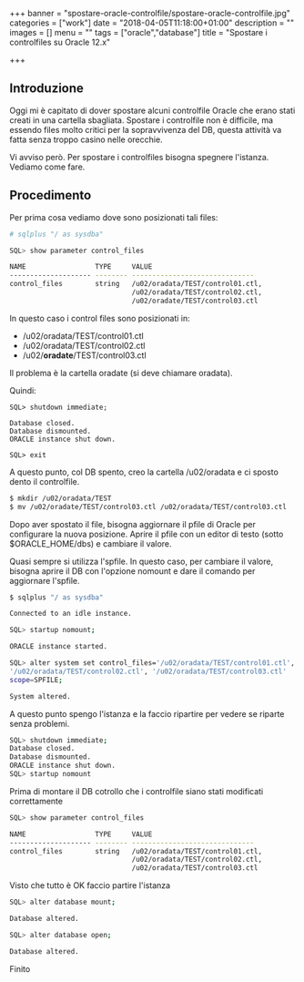+++
banner = "spostare-oracle-controlfile/spostare-oracle-controlfile.jpg"
categories = ["work"]
date = "2018-04-05T11:18:00+01:00"
description = ""
images = []
menu = ""
tags = ["oracle","database"]
title = "Spostare i controlfiles su Oracle 12.x"

+++

## Introduzione

Oggi mi è capitato di dover spostare alcuni controlfile Oracle che erano stati creati in una cartella sbagliata. Spostare i controlfile non è difficile, ma essendo files molto critici per la sopravvivenza del DB, questa attività va fatta senza troppo casino nelle orecchie.

Vi avviso però. Per spostare i controlfiles bisogna spegnere l'istanza. Vediamo come fare.

<!--more-->

## Procedimento

Per prima cosa vediamo dove sono posizionati tali files:

```bash
# sqlplus "/ as sysdba"

SQL> show parameter control_files

NAME                 TYPE     VALUE
-------------------- -------- ------------------------------
control_files        string   /u02/oradata/TEST/control01.ctl,
                              /u02/oradata/TEST/control02.ctl,
                              /u02/oradate/TEST/control03.ctl

```

In questo caso i control files sono posizionati in:

* /u02/oradata/TEST/control01.ctl
* /u02/oradata/TEST/control02.ctl
* /u02/**oradate**/TEST/control03.ctl

Il problema è la cartella oradate (si deve chiamare oradata).

Quindi:

```
SQL> shutdown immediate;

Database closed.
Database dismounted.
ORACLE instance shut down.

SQL> exit
```

A questo punto, col DB spento, creo la cartella /u02/oradata e ci sposto dento il controlfile.

```bash
$ mkdir /u02/oradata/TEST
$ mv /u02/oradate/TEST/control03.ctl /u02/oradata/TEST/control03.ctl
```

Dopo aver spostato il file, bisogna aggiornare il pfile di Oracle per configurare la nuova posizione.
Aprire il pfile con un editor di testo (sotto $ORACLE_HOME/dbs) e cambiare il valore.

Quasi sempre si utilizza l'spfile. In questo caso, per cambiare il valore, bisogna aprire il DB con l'opzione nomount e dare il comando per aggiornare l'spfile.

``` bash
$ sqlplus "/ as sysdba"

Connected to an idle instance.

SQL> startup nomount;

ORACLE instance started.

SQL> alter system set control_files='/u02/oradata/TEST/control01.ctl',
'/u02/oradata/TEST/control02.ctl', '/u02/oradata/TEST/control03.ctl'
scope=SPFILE;

System altered.
```

A questo punto spengo l'istanza e la faccio ripartire per vedere se riparte senza problemi.

```bash
SQL> shutdown immediate;
Database closed.
Database dismounted.
ORACLE instance shut down.
SQL> startup nomount
```

Prima di montare il DB cotrollo che i controlfile siano stati modificati correttamente

```bash
SQL> show parameter control_files

NAME                 TYPE     VALUE
-------------------- -------- ------------------------------
control_files        string   /u02/oradata/TEST/control01.ctl,
                              /u02/oradata/TEST/control02.ctl,
                              /u02/oradata/TEST/control03.ctl
```

Visto che tutto è OK faccio partire l'istanza

```bash
SQL> alter database mount;

Database altered.

SQL> alter database open;

Database altered.
```

Finito
